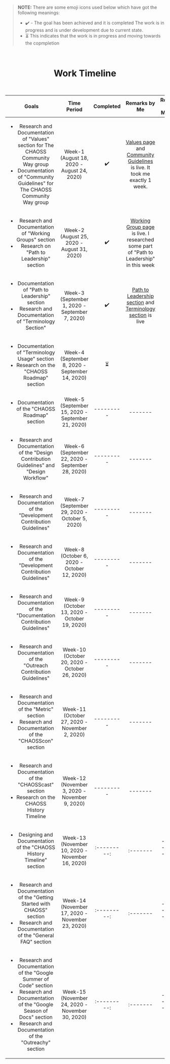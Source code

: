 > **NOTE:** There are some emoji icons used below which have got the following meanings:
> * :heavy_check_mark: - The goal has been achieved and it is completed The work is in progress and is under development due to current state.
> * :hourglass_flowing_sand: This indicates that the work is in progress and moving towards the copmpletion
<br>
<h1 align="center">Work Timeline</h1><br>

| Goals | Time Period | Completed | Remarks by Me | Remarks by Mentors |
| :---: | :---------: | :-------: | :-----------: | :----------------: |
| <ul><li>Research and Documentation of "Values" section for The CHAOSS Community Way group<li> Documentation of "Community Guidelines" for The CHAOSS Community Way group</ul> | Week-1 (August 18, 2020 - August 24, 2020) | :heavy_check_mark: | [Values page](https://chaoss-project.gitbook.io/community-handbook/values) and [Community Guidelines](https://chaoss-project.gitbook.io/community-handbook/community-guidelines) is live. It took me exactly 1 week. |
| <ul><li>Research and Documentation of "Working Groups" section <li>Research on "Path to Leadership" section</ul>| Week-2 (August 25, 2020 - August 31, 2020) | :heavy_check_mark: | [Working Group page](https://chaoss-project.gitbook.io/community-handbook/working-groups) is live. I researched some part of "Path to Leadership" in this week  |
| <ul><li>Documentation of "Path to Leadership" section <li>Research and Documentation of "Terminology Section"</ul> | Week-3 (September 1, 2020 - September 7, 2020) | :heavy_check_mark: | [Path to Leadership section](https://chaoss-project.gitbook.io/community-handbook/path-to-leadership) and [Terminology section](https://chaoss-project.gitbook.io/community-handbook/terminology) is live |
| <ul><li>Documentation of "Terminology Usage" section <li>Research on the "CHAOSS Roadmap" section | Week-4 (September 8, 2020 - September 14, 2020) | :hourglass_flowing_sand: |  |
| <ul><li>Documentation of the "CHAOSS Roadmap" section | Week-5 (September 15, 2020 - September 21, 2020) | --------- | ------- |
| <ul><li>Research and Documentation of the "Design Contribution Guidelines" and "Design Workflow"| Week-6 (September 22, 2020 - September 28, 2020) | --------- | ------- |
| <ul><li>Research and Documentation of the "Development Contribution Guidelines"</ul> | Week-7 (September 29, 2020 - October 5, 2020) | --------- | ------- |
| <ul><li>Research and Documentation of the "Development Contribution Guidelines"</ul> | Week-8 (October 6, 2020 - October 12, 2020) | --------- | ------- |
| <ul><li>Research and Documentation of the "Documentation Contribution Guidelines"</ul> | Week-9 (October 13, 2020 - October 19, 2020) | --------- | ------- |
| <ul><li>Research and Documentation of the "Outreach Contribution Guidelines"</ul> | Week-10 (October 20, 2020 - October 26, 2020) | --------- | ------- |
| <ul><li>Research and Documentation of the "Metric" section <li>Research and Documentation of the "CHAOSScon" section</ul> | Week-11 (October 27, 2020 - November 2, 2020) | --------- | ------- |
| <ul><li>Research and Documentation of the "CHAOSScast" section <li>Research on the CHAOSS History Timeline | Week-12 (November 3, 2020 - November 9, 2020) | --------- | ------- |
| <ul><li>Designing and Documentation of the "CHAOSS History Timeline" section</ul> | Week-13 (November 10, 2020 - November 16, 2020) | :---------: | :------- | ------------------- |
| <ul><li>Research and Documentation of the "Getting Started with CHAOSS" section <li>Research and Documentation of the "General FAQ" section</ul> | Week-14 (November 17, 2020 - November 23, 2020) | :---------: | :------- | ------------------- |
| <ul><li>Research and Documentation of the "Google Summer of Code" section <li>Research and Documentation of the "Google Season of Docs" section <li>Research and Documentation of the "Outreachy" section</ul> | Week-15 (November 24, 2020 - November 30, 2020) | :---------: | :------- | ------------------- |
